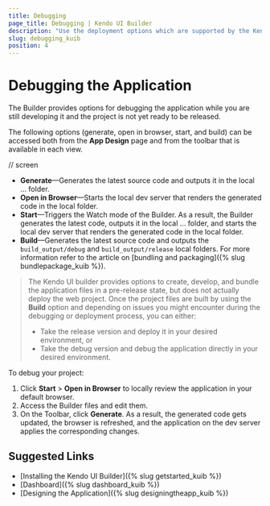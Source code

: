 ```yaml
---
title: Debugging
page_title: Debugging | Kendo UI Builder
description: "Use the deployment options which are supported by the Kendo UI Builder and debug your project."
slug: debugging_kuib
position: 4
---
```


# Debugging the Application

The Builder provides options for debugging the application while you are still developing it and the project is not yet ready to be released.

The following options (generate, open in browser, start, and build) can be accessed both from the **App Design** page and from the toolbar that is available in each view.

// screen

* **Generate**&mdash;Generates the latest source code and outputs it in the local ... folder.
* **Open in Browser**&mdash;Starts the local dev server that renders the generated code in the local folder.
* **Start**&mdash;Triggers the Watch mode of the Builder. As a result, the Builder generates the latest code, outputs it in the local ... folder, and starts the local dev server that renders the generated code in the local folder.
* **Build**&mdash;Generates the latest source code and outputs the `build_output/debug` and `build_output/release` local folders. For more information refer to the article on [bundling and packaging]({% slug bundlepackage_kuib %}).

> The Kendo UI builder provides options to create, develop, and bundle the application files in a pre-release state, but does not actually deploy the web project. Once the project files are built by using the **Build** option and depending on issues you might encounter during the debugging or deployment process, you can either:
> * Take the release version and deploy it in your desired environment, or
> * Take the debug version and debug the application directly in your desired environment.

To debug your project:

1. Click **Start** > **Open in Browser** to locally review the application in your default browser.
1. Access the Builder files and edit them.
1. On the Toolbar, click **Generate**. As a result, the generated code gets updated, the browser is refreshed, and the application on the dev server applies the corresponding changes.

## Suggested Links

* [Installing the Kendo UI Builder]({% slug getstarted_kuib %})
* [Dashboard]({% slug dashboard_kuib %})
* [Designing the Application]({% slug designingtheapp_kuib %})
